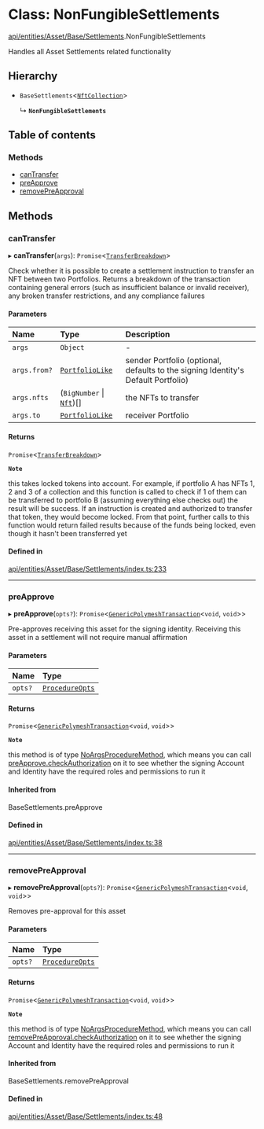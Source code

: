 # Class: NonFungibleSettlements

[api/entities/Asset/Base/Settlements](../wiki/api.entities.Asset.Base.Settlements).NonFungibleSettlements

Handles all Asset Settlements related functionality

## Hierarchy

- `BaseSettlements`\<[`NftCollection`](../wiki/api.entities.types#nftcollection)\>

  ↳ **`NonFungibleSettlements`**

## Table of contents

### Methods

- [canTransfer](../wiki/api.entities.Asset.Base.Settlements.NonFungibleSettlements#cantransfer)
- [preApprove](../wiki/api.entities.Asset.Base.Settlements.NonFungibleSettlements#preapprove)
- [removePreApproval](../wiki/api.entities.Asset.Base.Settlements.NonFungibleSettlements#removepreapproval)

## Methods

### canTransfer

▸ **canTransfer**(`args`): `Promise`\<[`TransferBreakdown`](../wiki/api.entities.Asset.types.TransferBreakdown)\>

Check whether it is possible to create a settlement instruction to transfer an NFT between two Portfolios. Returns a breakdown of
  the transaction containing general errors (such as insufficient balance or invalid receiver), any broken transfer restrictions, and any compliance
  failures

#### Parameters

| Name | Type | Description |
| :------ | :------ | :------ |
| `args` | `Object` | - |
| `args.from?` | [`PortfolioLike`](../wiki/api.entities.types#portfoliolike) | sender Portfolio (optional, defaults to the signing Identity's Default Portfolio) |
| `args.nfts` | (`BigNumber` \| [`Nft`](../wiki/api.entities.Asset.NonFungible.Nft.Nft))[] | the NFTs to transfer |
| `args.to` | [`PortfolioLike`](../wiki/api.entities.types#portfoliolike) | receiver Portfolio |

#### Returns

`Promise`\<[`TransferBreakdown`](../wiki/api.entities.Asset.types.TransferBreakdown)\>

**`Note`**

this takes locked tokens into account. For example, if portfolio A has NFTs 1, 2 and 3 of a collection and this function is called to check if 1 of them can be
  transferred to portfolio B (assuming everything else checks out) the result will be success. If an instruction is created and authorized to transfer that token,
  they would become locked. From that point, further calls to this function would return failed results because of the funds being locked, even though it hasn't been
  transferred yet

#### Defined in

[api/entities/Asset/Base/Settlements/index.ts:233](https://github.com/PolymeshAssociation/polymesh-sdk/blob/88db4a91/src/api/entities/Asset/Base/Settlements/index.ts#L233)

___

### preApprove

▸ **preApprove**(`opts?`): `Promise`\<[`GenericPolymeshTransaction`](../wiki/api.procedures.types#genericpolymeshtransaction)\<`void`, `void`\>\>

Pre-approves receiving this asset for the signing identity. Receiving this asset in a settlement will not require manual affirmation

#### Parameters

| Name | Type |
| :------ | :------ |
| `opts?` | [`ProcedureOpts`](../wiki/api.procedures.types.ProcedureOpts) |

#### Returns

`Promise`\<[`GenericPolymeshTransaction`](../wiki/api.procedures.types#genericpolymeshtransaction)\<`void`, `void`\>\>

**`Note`**

this method is of type [NoArgsProcedureMethod](../wiki/api.procedures.types.NoArgsProcedureMethod), which means you can call [preApprove.checkAuthorization](../wiki/api.procedures.types.NoArgsProcedureMethod#checkauthorization)
  on it to see whether the signing Account and Identity have the required roles and permissions to run it

#### Inherited from

BaseSettlements.preApprove

#### Defined in

[api/entities/Asset/Base/Settlements/index.ts:38](https://github.com/PolymeshAssociation/polymesh-sdk/blob/88db4a91/src/api/entities/Asset/Base/Settlements/index.ts#L38)

___

### removePreApproval

▸ **removePreApproval**(`opts?`): `Promise`\<[`GenericPolymeshTransaction`](../wiki/api.procedures.types#genericpolymeshtransaction)\<`void`, `void`\>\>

Removes pre-approval for this asset

#### Parameters

| Name | Type |
| :------ | :------ |
| `opts?` | [`ProcedureOpts`](../wiki/api.procedures.types.ProcedureOpts) |

#### Returns

`Promise`\<[`GenericPolymeshTransaction`](../wiki/api.procedures.types#genericpolymeshtransaction)\<`void`, `void`\>\>

**`Note`**

this method is of type [NoArgsProcedureMethod](../wiki/api.procedures.types.NoArgsProcedureMethod), which means you can call [removePreApproval.checkAuthorization](../wiki/api.procedures.types.NoArgsProcedureMethod#checkauthorization)
  on it to see whether the signing Account and Identity have the required roles and permissions to run it

#### Inherited from

BaseSettlements.removePreApproval

#### Defined in

[api/entities/Asset/Base/Settlements/index.ts:48](https://github.com/PolymeshAssociation/polymesh-sdk/blob/88db4a91/src/api/entities/Asset/Base/Settlements/index.ts#L48)
